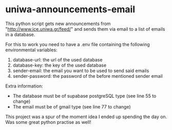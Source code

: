 # uniwa-announcements-email
This python script gets new announcements from "http://www.ice.uniwa.gr/feed/" and sends them via email to a list of emails in a database.

For this to work you need to have a .env file containing the following environmental variables:
1. database-url: the url of the used database
2. database-key: the key of the used database
3. sender-email: the email you want to be used to send said emails
4. sender-password: the password of the before mentioned sender email

Extra information:
- The database must be of supabase postgreSQL type (see line 55 to change)
- The email must be of gmail type (see line 77 to change)

This project was a spur of the moment idea I ended up spending the day on.
Was some great python practise as well!
